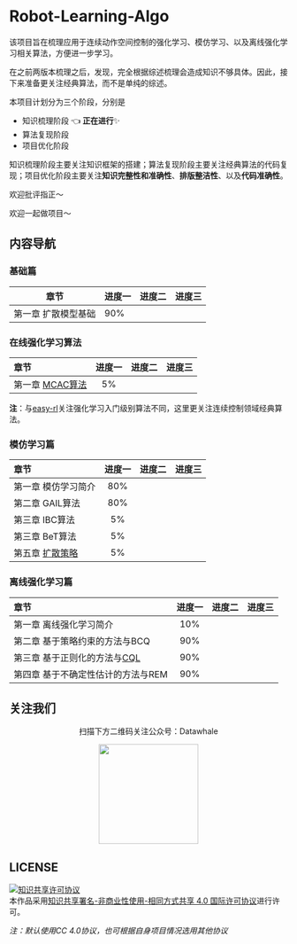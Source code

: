 # Robot-Learning-Algo
该项目旨在梳理应用于连续动作空间控制的强化学习、模仿学习、以及离线强化学习相关算法，方便进一步学习。

在之前两版本梳理之后，发现，完全根据综述梳理会造成知识不够具体。因此，接下来准备更关注经典算法，而不是单纯的综述。



本项目计划分为三个阶段，分别是

- 知识梳理阶段 :point_left: **正在进行**:sparkles:
- 算法复现阶段 
- 项目优化阶段 

知识梳理阶段主要关注知识框架的搭建；算法复现阶段主要关注经典算法的代码复现；项目优化阶段主要关注**知识完整性和准确性**、**排版整洁性**、以及**代码准确性**。

欢迎批评指正～

欢迎一起做项目～



## 内容导航

### 基础篇

| 章节                | 进度一 | 进度二 | 进度三 |
| ------------------- | ------ | ------ | ------ |
| 第一章 扩散模型基础 | 90%    |        |        |



### 在线强化学习算法

| 章节                                                         | 进度一 | 进度二 | 进度三 |
| :----------------------------------------------------------- | :----: | ------ | ------ |
| 第一章 [MCAC算法](https://www.robotech.ink/index.php/RL/139.html) |   5%   |        |        |

**注**：与[easy-rl](https://github.com/datawhalechina/easy-rl)关注强化学习入门级别算法不同，这里更关注连续控制领域经典算法。



### 模仿学习篇

| 章节                                                         | 进度一 | 进度二 | 进度三 |
| :----------------------------------------------------------- | :----: | ------ | ------ |
| 第一章 模仿学习简介                                          |  80%   |        |        |
| 第二章 GAIL算法                                              |  80%   |        |        |
| 第三章 IBC算法                                               |   5%   |        |        |
| 第三章 BeT算法                                               |   5%   |        |        |
| 第五章 [扩散策略](https://www.robotech.ink/index.php/Robot-Learning/106.html) |   5%   |        |        |



### 离线强化学习篇

| 章节                                                         | 进度一 | 进度二 | 进度三 |
| :----------------------------------------------------------- | :----: | ------ | ------ |
| 第一章 离线强化学习简介                                      |  10%   |        |        |
| 第二章 基于策略约束的方法与BCQ                               |  90%   |        |        |
| 第三章 基于正则化的方法与[CQL](https://www.robotech.ink/index.php/Regularization/120.html) |  90%   |        |        |
| 第四章 基于不确定性估计的方法与REM                           |  90%   |        |        |





## 关注我们

<div align=center>
<p>扫描下方二维码关注公众号：Datawhale</p>
<img src="https://raw.githubusercontent.com/datawhalechina/pumpkin-book/master/res/qrcode.jpeg" width = "180" height = "180">
</div>


## LICENSE

<a rel="license" href="http://creativecommons.org/licenses/by-nc-sa/4.0/"><img alt="知识共享许可协议" style="border-width:0" src="https://img.shields.io/badge/license-CC%20BY--NC--SA%204.0-lightgrey" /></a><br />本作品采用<a rel="license" href="http://creativecommons.org/licenses/by-nc-sa/4.0/">知识共享署名-非商业性使用-相同方式共享 4.0 国际许可协议</a>进行许可。

*注：默认使用CC 4.0协议，也可根据自身项目情况选用其他协议*
